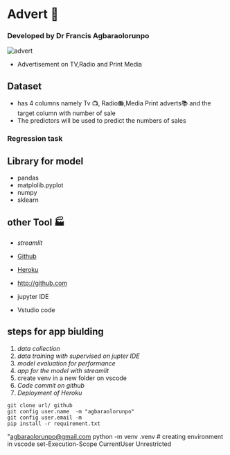 # Advert :microphone: 
###  Developed  by Dr Francis Agbaraolorunpo

 ![advert](https://picsum.photos/id/77/450/300)
  
  
- Advertisement on TV,Radio and Print Media
## Dataset
- has 4 columns namely Tv :tv:, Radio:radio:,Media Print adverts:books: and the target column with number of sale
- The predictors will be used to predict the numbers of sales 
### Regression task 

## Library for model
- pandas
-  matplolib.pyplot
-  numpy 
-  sklearn
##  other Tool :factory:
- _streamlit_
  
- [Github](http://github.com)
- [Heroku](http://heroku.com)
- <http://github.com>
- jupyter IDE
-  Vstudio code
## steps for app biulding  
1. _data collection_
  1. _data training with supervised on jupter IDE_ 
  2. _model evaluation for performance_
  3. _app for the model with streamlit_
  4. create venv in a new folder on vscode
  5. _Code commit on github_
  6. _Deployment of Heroku_
  
  ```
  git clone url/ github
  git config user.name  -m "agbaraolorunpo"
  git config user.email -m 
  pip install -r requirement.txt
  ```
  "agbaraolorunpo@gmail.com 
  python -m venv .venv # creating environment in vscode
  set-Execution-Scope CurrentUser Unrestricted
  ```